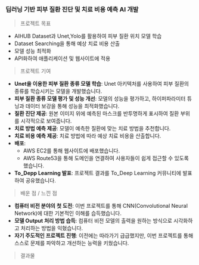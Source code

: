 ### 딥러닝 기반 피부 질환 진단 및 치료 비용 예측 AI 개발

> 프로젝트 목표

  - AIHUB Dataset과 Unet,Yolo를 활용하여 피부 질환 위치 모델 학습
  - Dataset Searching을 통해 예상 치료 비용 산출
  - 모델 성능 최적화
  - API화하여 애플리케이션 및 웹사이트에 적용

> 프로젝트 기여

  - **Unet을 이용한 피부 질환 종류 모델 학습**: Unet 아키텍처를 사용하여 피부 질환의 종류를 학습시키는 모델을 개발했습니다.
  - **피부 질환 종류 모델 평가 및 성능 개선**: 모델의 성능을 평가하고, 하이퍼파라미터 튜닝과 데이터 보강을 통해 성능을 최적화했습니다.
  - **질환 진단 제공**: 원본 이미지 위에 예측된 마스크를 반투명하게 표시하여 질환 부위를 시각적으로 보여줍니다.
  - **치료 방법 예측 제공**: 모델이 예측한 질환에 맞는 치료 방법을 추천합니다.
  - **치료 비용 예측 제공**: 치료 방법에 따라 예상 치료 비용을 산출합니다.
  - **배포**:
    - AWS EC2를 통해 웹사이트에 배포했습니다.
    - AWS Route53을 통해 도메인을 연결하여 사용자들이 쉽게 접근할 수 있도록 했습니다.
  - **To_Depp Learning 발표**: 프로젝트 결과를 To_Deep Learning 커뮤니티에 발표하여 공유했습니다.

> 배운 점 / 느낀 점

  - **컴퓨터 비전 분야의 첫 도전**: 이번 프로젝트를 통해 CNN(Convolutional Neural Network)에 대한 기본적인 이해를 습득했습니다.
  - **모델 Output 처리 방법 습득**: 컴퓨터 비전 모델의 출력을 원하는 방식으로 시각화하고 처리하는 방법을 익혔습니다.
  - **자기 주도적인 프로젝트 진행**: 이전에는 따라가기 급급했지만, 이번 프로젝트를 통해 스스로 문제를 파악하고 개선하는 능력을 키웠습니다.

> 결과물 
  






